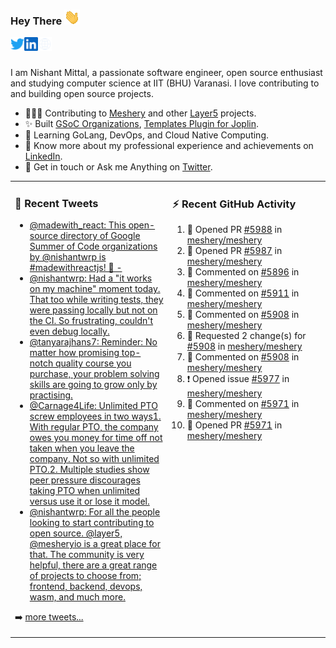 ### Hey There <img src="./assets/wave.gif" width="25px">
<a href="http://urls.nishantwrp.com/github-to-twitter" target="_blank">
  <img align="left" alt="Nishant's Twitter" width="22px" src="./assets/twitter.svg" />
</a>
<a href="http://urls.nishantwrp.com/github-to-linkedin" target="_blank">
  <img align="left" alt="Nishant's LinkedIn" width="22px" src="./assets/linkedin.svg" />
</a>
<a href="http://urls.nishantwrp.com/github-to-site" target="_blank">
  <img align="left" alt="Nishant's Site" width="22px" src="./assets/globe.svg" />
</a>
<br /><br />

I am Nishant Mittal, a passionate software engineer, open source enthusiast and studying computer science at IIT (BHU) Varanasi. I love contributing to and building open source projects.

- 👨🏽‍💻 Contributing to [Meshery](https://meshery.io/) and other [Layer5](https://layer5.io/) projects.
- ✨ Built [GSoC Organizations](https://www.gsocorganizations.dev/), [Templates Plugin for Joplin](https://github.com/joplin/plugin-templates).
- 🌱 Learning GoLang, DevOps, and Cloud Native Computing.
- 🚀 Know more about my professional experience and achievements on [LinkedIn](http://urls.nishantwrp.com/github-to-linkedin).
- 💬 Get in touch or Ask me Anything on [Twitter](http://urls.nishantwrp.com/github-to-twitter).

<table><tr>
<td valign="top" width="50%">

### 📱 Recent Tweets
<!-- TWITTER:START -->
- [@madewith_react: This open-source directory of Google Summer of Code organizations by @nishantwrp is #madewithreactjs! 🙌 -](https://rss.app/articles/cb4e791f6f6d729c074351566bd3a7c508111d6e123eb6e4d5eb9312ba9462c6e10bea4f2d899a2db0bd6b78da100b9468d661e6c31b72108d3dc16a87)
- [@nishantwrp: Had a &quot;it works on my machine&quot; moment today. That too while writing tests, they were passing locally but not on the CI. So frustrating, couldn&#39;t even debug locally.](https://rss.app/articles/cb4e791f6f6d729c074351566bd3a7c508111d6e1136a1e9c3ec930d979628d4f61eb1492ac7df6df6a6687dd711099b66d368e1ca107d1c83)
- [@tanyarajhans7: Reminder: No matter how promising top-notch quality course you purchase, your problem solving skills are going to grow only by practising.](https://rss.app/articles/cb4e791f6f6d729c074351566bd3a7c508111d6e0b3ebcf8c3f086108d8769d4b550b648389c9b2beca36f78de11099a62d76ce7c51179128c3cc466)
- [@Carnage4Life: Unlimited PTO screw employees in two ways1. With regular PTO, the company owes you money for time off not taken when you leave the company. Not so with unlimited PTO.2. Multiple studies show peer pressure discourages taking PTO when unlimited versus use it or lose it model.](https://rss.app/articles/cb4e791f6f6d729c074351566bd3a7c508111d6e3c3ea0efc3e5824ea98f61c2ad0cb15d2d9d9d77f2a76f7cdc16079b66d76ae5c5147a168f3ac3)
- [@nishantwrp: For all the people looking to start contributing to open source. @layer5, @mesheryio is a great place for that. The community is very helpful, there are a great range of projects to choose from; frontend, backend, devops, wasm, and much more.](https://rss.app/articles/cb4e791f6f6d729c074351566bd3a7c508111d6e1136a1e9c3ec930d979628d4f61eb1492ac7df6df6a26d74de110b9365d56ae9c71b7c138d)
<!-- TWITTER:END -->
➡️ [more tweets...](http://urls.nishantwrp.com/github-to-twitter)

</td>
<td valign="top" width="50%">

### ⚡ Recent GitHub Activity
<!--RECENT_ACTIVITY:start-->
1. 💪 Opened PR [#5988](https://github.com/meshery/meshery/pull/5988) in [meshery/meshery](https://github.com/meshery/meshery)
2. 💪 Opened PR [#5987](https://github.com/meshery/meshery/pull/5987) in [meshery/meshery](https://github.com/meshery/meshery)
3. 💬 Commented on [#5896](https://github.com/meshery/meshery/pull/5896#issuecomment-1207180908) in [meshery/meshery](https://github.com/meshery/meshery)
4. 💬 Commented on [#5911](https://github.com/meshery/meshery/pull/5911#issuecomment-1207179435) in [meshery/meshery](https://github.com/meshery/meshery)
5. 💬 Commented on [#5908](https://github.com/meshery/meshery/pull/5908#discussion_r939505538) in [meshery/meshery](https://github.com/meshery/meshery)
6. 🔴 Requested 2 change(s) for [#5908](https://github.com/meshery/meshery/pull/5908#pullrequestreview-1064288295) in [meshery/meshery](https://github.com/meshery/meshery)
7. 💬 Commented on [#5908](https://github.com/meshery/meshery/pull/5908#discussion_r939407509) in [meshery/meshery](https://github.com/meshery/meshery)
8. ❗️ Opened issue [#5977](https://github.com/meshery/meshery/issues/5977) in [meshery/meshery](https://github.com/meshery/meshery)
9. 💬 Commented on [#5971](https://github.com/meshery/meshery/pull/5971#issuecomment-1206395790) in [meshery/meshery](https://github.com/meshery/meshery)
10. 💪 Opened PR [#5971](https://github.com/meshery/meshery/pull/5971) in [meshery/meshery](https://github.com/meshery/meshery)
<!--RECENT_ACTIVITY:end-->

</td>
</tr></table>
